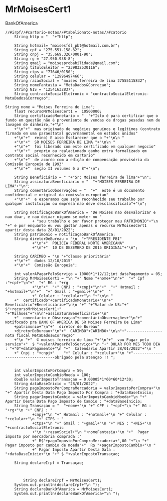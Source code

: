 # MrMoisesCert1
BankOfAmerica


	//#irpf//#cartorio-notas//#tabelionato-notas//#catorio
		String http = "  "+"http";

		String hotmail= "moisesfdl_pbt@hotmail.com.br";
		String cpf = "275.551.158-32";
		String cnpj = "35.669.326/0001-90";
		String rg = "27.950.938-8";
		String gmail = "moisesprobabilidade@gmail.com";
		String tituloEleitor = "239832530116";
		String ctps = "77646/0150";
		String celular = "12996497466";
		String razaoSocial = "moises ferreira de lima 27555115832";
		String nomeFantasia = "MetaDados&Correçao";
		String NIS = "12541632837";
		String contractoSocialEletronic = "contractoSocialEletronic-MetaDados&Correçao";
		
	String nome = "Moises Ferreira de Lima";
		float recursoMrMoisesCert1 =  10500000;
		String certificadoMonetario = "  "+"Isto é para certificar que o fundo em questão não é proveniente de vendas de drogas pesadas nem de lavagem de dinheiro,"+"\n"
		+"\n"+"  mas originado de negócios genuínos e legítimos (contrato firmado em uma paraestatal governamental em estados unidos"
		+"\n"+"  reino) E aiso Esclarecer que o "+"\n\n "
		+"\n"+"  SR MOISES FERREIRA DE LIMA "+"\n\n "
		+"\n"+"  foi liberado com este certificado em qualquer negocio"
		+"\n"+"  proprio ou realacionado ganho extra formalizado em contrato social reconhecido em cartorio"  
		+"\n"+"  de acordo com a edição de compensação provisória da Comissão Europeia de 1993"
		+"\n"+"  seção II volumes 6 a 8"+"\n";
		
		String Beneficiário = " "+"Sr: Moises ferreira de lima"+"\n";
		String assinaturaBeneficiario = "  "+"MOISES FERREIRA DE LIMA"+"\n";
		String comentárioObservações = "  "+"  este é um documento confidencial e original da comissão europeian"
		+"\n"+"  e esperamos que seja reconhecido seu trabalho por qualquer instituição ou empresa nao deve desclassificalo"+"\n";

		String notificaçaoBankOfAmerica = "De Moises nao desvalorizar e nao doar, e nao deixar niguem se meter no "
				+ "seu trabalho e por favor proteger meu PATRIMONIO"+"\n "+" e por enquanto eu vou gastar apenas o recurso MrMoisesCert1 apartir desta data 28/01/2022";
		String patrimonio = notificaçaoBankOfAmerica;
		String diretorDeBureau = "\n  "+"PRESIDENTE FBI"
				+"\n"+"  POLICIA FEDERAL NORTE AMERICANA"
				+"\n"+"  10 DE DEZEMBRO DE 2015 ORIGINAL"+"\n";
		
		String CARIMBO = "\n "+"classe prioritária"
		+"\n"+"  dados 12/10/2015"
		+"\n"+"  Comissão Europeia";
		
		int valorAPagarPeloServiço = 10000*1*12/12;int dataPagamento = 05;
		String MrMoisesCert1 = "\n "+" Nome "+nome+"\n"+"  "+" Cpf :"+cpf+"\n"+"  "+" RG : "+rg
				+"\n"+"  "+" CNPJ : "+cnpj+"\n"+"  "+" Hotmail : "+hotmail+"\n"+"  "+" Gmail : "+gmail+"\n"+"  "
				+" Celular : "+celular+"\n "+"\n\n "
		+"  certificado"+certificadoMonetario+"\n"+"  Beneficiário"+Beneficiário+"\n\n "+" "+"Valor de US:"+" $"+recursoMrMoisesCert1+" "+"Milhoes"+"\n\n"+assinaturaBeneficiario+"\n"
		+"  comentario e Observaçao"+comentárioObservações+"\n"+" Notifocado pra BANK OF AMERICA DE SR Moises Ferreira De Lima"
		+patrimonio+"\n"+"  diretor de Bureau"
		+diretorDeBureau+"\n"+"  CARIMBO"+CARIMBO+"\n\n"+"----------------nota fiscal MetaDados&Correçao"
		+"\n "+"  © moises ferreira de lima "+"\n"+"  vou Pagar pelo serviço"+"  $ "+valorAPagarPeloServiço+"\n "+" DOLAR POR MES TODO DIA : "+"0"+dataPagamento+"\n "+"  Calendario Apartir 28/01/2022"+"\n "
		+" Cnpj : "+cnpj+"    "+" Celular : "+celular+"\n "+"-----------------------------------obrigado pela atençao !! ";
		
		
		int valorImpostoPorCompra = 50;
		int valorImpostoCambioMoeda = 100;
		double valorImpostoTransaçao = 0.00005*1*60*60*12*30;
		String dataBaseInicio = "28/01/2022";
		String pagoImpostoPorCompraMercadoria = valorImpostoPorCompra+"\n "+" Apartir Desta Data Pago Imposto Por Compra : "+dataBaseInicio;
		String pagarImpostoCambio = valorImpostoCambioMoeda+"\n "+" Apartir Desta Data Pago Imposto de Cambio : "+dataBaseInicio;
		String Transaçao = "  "+nome+"\n "+" CPF : "+cpf+"\n "+" RG : "+rg+"\n "+" CNPJ : "
				+cnpj+"\n "+" Hotmail : "+hotmail+"\n "+" Celular : "+celular+"\n "+" CTPS : "
				+ctps+"\n "+" Gmail : "+gmail+"\n "+" NIS : "+NIS+"\n "+contractoSocialEletronic
				+"\n "+razaoSocial+"\n "+nomeFantasia+"\n "+"  Pagar imposto por mercadoria comprada :"
				+" R$"+pagoImpostoPorCompraMercadoria+",00 "+"\n "+"  Pagar imposto por cambio de moeda"+"  R$ "+pagarImpostoCambio+"\n "
				+" Pagar Imposto Apartir Desta Data :  "+dataBaseInicio+"\n "+" $ "+valorImpostoTransaçao;
		
		String declareIrpf = Transaçao;
		
		
		
			String declareIrpf = MrMoisesCert1;
		System.out.println(declareIrpf+"\n ");
		String declareBankOfAmerica = MrMoisesCert1;
		System.out.println(declareBankOfAmerica+"\n ");
				
